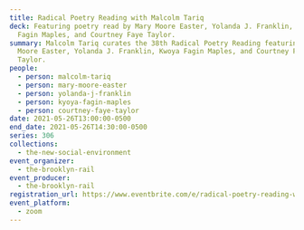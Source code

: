 ```yaml
---
title: Radical Poetry Reading with Malcolm Tariq
deck: Featuring poetry read by Mary Moore Easter, Yolanda J. Franklin, Kwoya
  Fagin Maples, and Courtney Faye Taylor.
summary: Malcolm Tariq curates the 38th Radical Poetry Reading featuring Mary
  Moore Easter, Yolanda J. Franklin, Kwoya Fagin Maples, and Courtney Faye
  Taylor.
people:
  - person: malcolm-tariq
  - person: mary-moore-easter
  - person: yolanda-j-franklin
  - person: kyoya-fagin-maples
  - person: courtney-faye-taylor
date: 2021-05-26T13:00:00-0500
end_date: 2021-05-26T14:30:00-0500
series: 306
collections:
  - the-new-social-environment
event_organizer:
  - the-brooklyn-rail
event_producer:
  - the-brooklyn-rail
registration_url: https://www.eventbrite.com/e/radical-poetry-reading-with-malcolm-tariq-tickets-156188196099
event_platform:
  - zoom
---
```

